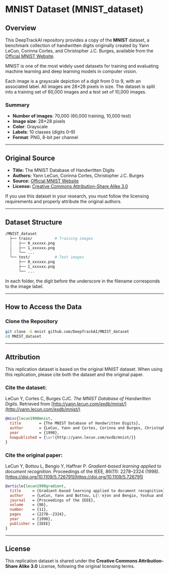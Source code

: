# MNIST Dataset (MNIST_dataset)

## Overview

This DeepTrackAI repository provides a copy of the **MNIST** dataset, a benchmark collection of handwritten digits originally created by Yann LeCun, Corinna Cortes, and Christopher J.C. Burges, available from the [Official MNIST Website](http://yann.lecun.com/exdb/mnist/).

MNIST is one of the most widely used datasets for training and evaluating machine learning and deep learning models in computer vision.

Each image is a grayscale depiction of a digit from 0 to 9, with an associated label. All images are 28×28 pixels in size. The dataset is split into a training set of 60,000 images and a test set of 10,000 images.

### Summary
- **Number of images**: 70,000 (60,000 training, 10,000 test)  
- **Image size**: 28×28 pixels  
- **Color**: Grayscale  
- **Labels**: 10 classes (digits 0–9)  
- **Format**: PNG, 8-bit per channel

---

## Original Source

- **Title:** The MNIST Database of Handwritten Digits  
- **Authors:** Yann LeCun, Corinna Cortes, Christopher J.C. Burges
- **Source:** [Official MNIST Website](http://yann.lecun.com/exdb/mnist/)  
- **License:** [Creative Commons Attribution-Share Alike 3.0](https://creativecommons.org/licenses/by-sa/3.0/)

If you use this dataset in your research, you must follow the licensing requirements and properly attribute the original authors.

---

## Dataset Structure

```bash
/MNIST_dataset  
  ├── train/          # Training images
  │   ├── 0_xxxxxx.png
  │   ├── 1_xxxxxx.png
  │   └── ...
  └── test/           # Test images
      ├── 0_xxxxxx.png
      ├── 1_xxxxxx.png
      └── ...
```

In each folder, the digit before the underscore in the filename corresponds to the image label.

---

## How to Access the Data

### Clone the Repository
```bash
git clone -b mnist github.com/DeepTrackAI/MNIST_dataset
cd MNIST_dataset
```

---

## Attribution

This replication dataset is based on the original MNIST dataset. When using this replication, please cite both the dataset and the original paper.

### Cite the dataset:
LeCun Y, Cortes C, Burges CJC. *The MNIST Database of Handwritten Digits.* Retrieved from [http://yann.lecun.com/exdb/mnist/](http://yann.lecun.com/exdb/mnist/)

```bibtex
@misc{lecun1998mnist,
  title        = {The MNIST Database of Handwritten Digits},
  author       = {LeCun, Yann and Cortes, Corinna and Burges, Christopher J.C.},
  year         = {1998},
  howpublished = {\url{http://yann.lecun.com/exdb/mnist/}}
}
```

### Cite the original paper:
LeCun Y, Bottou L, Bengio Y, Haffner P. *Gradient-based learning applied to document recognition.* Proceedings of the IEEE, 86(11): 2278–2324 (1998). [https://doi.org/10.1109/5.726791](https://doi.org/10.1109/5.726791)

```bibtex
@article{lecun1998gradient,
  title     = {Gradient-based learning applied to document recognition},
  author    = {LeCun, Yann and Bottou, L{\'e}on and Bengio, Yoshua and Haffner, Patrick},
  journal   = {Proceedings of the IEEE},
  volume    = {86},
  number    = {11},
  pages     = {2278--2324},
  year      = {1998},
  publisher = {IEEE}
}
```

---

## License

This replication dataset is shared under the **Creative Commons Attribution-Share Alike 3.0** License, following the original licensing terms.
